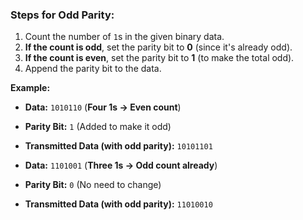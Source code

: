 ### **Steps for Odd Parity:**

1. Count the number of `1`s in the given binary data.
2. **If the count is odd**, set the parity bit to **0** (since it's already odd).
3. **If the count is even**, set the parity bit to **1** (to make the total odd).
4. Append the parity bit to the data.

**Example:**

- **Data:** `1010110` (**Four 1s → Even count**)
    
- **Parity Bit:** `1` (Added to make it odd)
    
- **Transmitted Data (with odd parity):** `10101101`
    
- **Data:** `1101001` (**Three 1s → Odd count already**)
    
- **Parity Bit:** `0` (No need to change)
    
- **Transmitted Data (with odd parity):** `11010010`